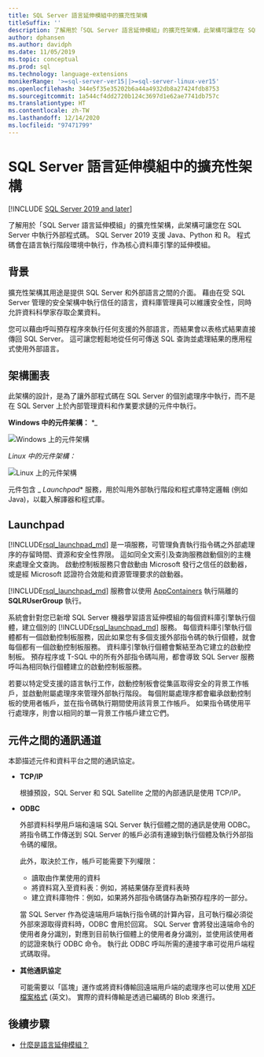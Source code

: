 ```yaml
---
title: SQL Server 語言延伸模組中的擴充性架構
titleSuffix: ''
description: 了解用於「SQL Server 語言延伸模組」的擴充性架構，此架構可讓您在 SQL Server 中執行外部程式碼。 SQL Server 2019 支援 Java、Python 和 R。 程式碼會在語言執行階段環境中執行，作為核心資料庫引擎的延伸模組。
author: dphansen
ms.author: davidph
ms.date: 11/05/2019
ms.topic: conceptual
ms.prod: sql
ms.technology: language-extensions
monikerRange: '>=sql-server-ver15||>=sql-server-linux-ver15'
ms.openlocfilehash: 344e5f35e35202b6a44a4932db8a27424fdb8753
ms.sourcegitcommit: 1a544cf4dd2720b124c3697d1e62ae7741db757c
ms.translationtype: HT
ms.contentlocale: zh-TW
ms.lasthandoff: 12/14/2020
ms.locfileid: "97471799"
---
```

# <a name="extensibility-architecture-in-sql-server-language-extensions"></a>SQL Server 語言延伸模組中的擴充性架構

[!INCLUDE [SQL Server 2019 and later](../../includes/applies-to-version/sqlserver2019.md)]

了解用於「SQL Server 語言延伸模組」的擴充性架構，此架構可讓您在 SQL Server 中執行外部程式碼。 SQL Server 2019 支援 Java、Python 和 R。 程式碼會在語言執行階段環境中執行，作為核心資料庫引擎的延伸模組。

## <a name="background"></a>背景

擴充性架構其用途是提供 SQL Server 和外部語言之間的介面。 藉由在受 SQL Server 管理的安全架構中執行信任的語言，資料庫管理員可以維護安全性，同時允許資料科學家存取企業資料。

<!-- We need to get a diagram like the one below.
The following diagram visually describes opportunities and benefits of the extensible architecture.

  ![Goals of integration with SQL Server](../media/ml-service-value-add.png "Machine Learning Services Value Add")
-->

您可以藉由呼叫預存程序來執行任何支援的外部語言，而結果會以表格式結果直接傳回 SQL Server。 這可讓您輕鬆地從任何可傳送 SQL 查詢並處理結果的應用程式使用外部語言。

## <a name="architecture-diagrams"></a>架構圖表

此架構的設計，是為了讓外部程式碼在 SQL Server 的個別處理序中執行，而不是在 SQL Server 上於內部管理資料和作業要求鏈的元件中執行。 
  
  **Windows 中的元件架構：** *_

  ![Windows 上的元件架構](../media/generic-architecture-windows.png "Windows 上的元件架構")
  
  _*_Linux 中的元件架構：_*_
  
  ![Linux 上的元件架構](../media/generic-architecture-linux.png "Linux 上的元件架構")
  
元件包含 _ *Launchpad** 服務，用於叫用外部執行階段和程式庫特定邏輯 (例如 Java)，以載入解譯器和程式庫。

<a name="launchpad"></a>

## <a name="launchpad"></a>Launchpad

[!INCLUDE[rsql_launchpad_md](../../includes/rsql-launchpad-md.md)] 是一項服務，可管理負責執行指令碼之外部處理序的存留時間、資源和安全性界限。 這如同全文索引及查詢服務啟動個別的主機來處理全文查詢。 啟動控制板服務只會啟動由 Microsoft 發行之信任的啟動器，或是經 Microsoft 認證符合效能和資源管理要求的啟動器。

[!INCLUDE[rsql_launchpad_md](../../includes/rsql-launchpad-md.md)] 服務會以使用 [AppContainers](/windows/desktop/secauthz/appcontainer-isolation) 執行隔離的 **SQLRUserGroup** 執行。

系統會針對您已新增 SQL Server 機器學習語言延伸模組的每個資料庫引擎執行個體，建立個別的 [!INCLUDE[rsql_launchpad_md](../../includes/rsql-launchpad-md.md)] 服務。 每個資料庫引擎執行個體都有一個啟動控制板服務，因此如果您有多個支援外部指令碼的執行個體，就會每個都有一個啟動控制板服務。 資料庫引擎執行個體會繫結至為它建立的啟動控制板。 預存程序或 T-SQL 中的所有外部指令碼叫用，都會導致 SQL Server 服務呼叫為相同執行個體建立的啟動控制板服務。

若要以特定受支援的語言執行工作，啟動控制板會從集區取得安全的背景工作帳戶，並啟動附屬處理序來管理外部執行階段。 每個附屬處理序都會繼承啟動控制板的使用者帳戶，並在指令碼執行期間使用該背景工作帳戶。 如果指令碼使用平行處理序，則會以相同的單一背景工作帳戶建立它們。

## <a name="communication-channels-between-components"></a>元件之間的通訊通道

本節描述元件和資料平台之間的通訊協定。

+ **TCP/IP**

  根據預設，SQL Server 和 SQL Satellite 之間的內部通訊是使用 TCP/IP。

+ **ODBC**

  外部資料科學用戶端和遠端 SQL Server 執行個體之間的通訊是使用 ODBC。 將指令碼工作傳送到 SQL Server 的帳戶必須有連線到執行個體及執行外部指令碼的權限。

  此外，取決於工作，帳戶可能需要下列權限：

  + 讀取由作業使用的資料
  + 將資料寫入至資料表：例如，將結果儲存至資料表時
  + 建立資料庫物件：例如，如果將外部指令碼儲存為新預存程序的一部分。

  當 SQL Server 作為從遠端用戶端執行指令碼的計算內容，且可執行檔必須從外部來源取得資料時，ODBC 會用於回寫。 SQL Server 會將發出遠端命令的使用者身分識別，對應到目前執行個體上的使用者身分識別，並使用該使用者的認證來執行 ODBC 命令。 執行此 ODBC 呼叫所需的連接字串可從用戶端程式碼取得。

+ **其他通訊協定**

  可能需要以「區塊」運作或將資料傳輸回遠端用戶端的處理序也可以使用 [XDF 檔案格式](/machine-learning-server/r/concept-what-is-xdf) \(英文\)。 實際的資料傳輸是透過已編碼的 Blob 來進行。

## <a name="next-steps"></a>後續步驟

+ [什麼是語言延伸模組？](../language-extensions-overview.md)
